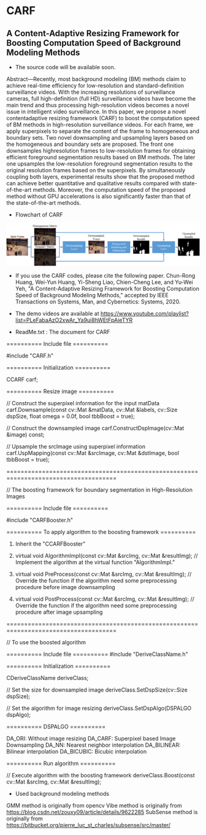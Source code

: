 # CARF
## A Content-Adaptive Resizing Framework for Boosting Computation Speed of Background Modeling Methods

* The source code will be available soon.

Abstract—Recently, most background modeling (BM) methods 
claim to achieve real-time efficiency for low-resolution and
standard-definition surveillance videos. With the increasing resolutions
of surveillance cameras, full high-definition (full HD)
surveillance videos have become the main trend and thus processing
high-resolution videos becomes a novel issue in intelligent
video surveillance. In this paper, we propose a novel contentadaptive
resizing framework (CARF) to boost the computation
speed of BM methods in high-resolution surveillance videos. For
each frame, we apply superpixels to separate the content of the
frame to homogeneous and boundary sets. Two novel downsampling
and upsampling layers based on the homogeneous and
boundary sets are proposed. The front one downsamples highresolution
frames to low-resolution frames for obtaining efficient
foreground segmentation results based on BM methods. The
later one upsamples the low-resolution foreground segmentation
results to the original resolution frames based on the superpixels.
By simultaneously coupling both layers, experimental results
show that the proposed method can achieve better quantitative
and qualitative results compared with state-of-the-art methods.
Moreover, the computation speed of the proposed method without
GPU accelerations is also significantly faster than that of the
state-of-the-art methods.

* Flowchart of CARF

![image](https://github.com/nchucvml/CARF/blob/master/flowchart.png)

* If you use the CARF codes, please cite the following paper.
Chun-Rong Huang, Wei-Yun Huang, Yi-Sheng Liao, Chien-Cheng Lee, and Yu-Wei Yeh, "A Content-Adaptive Resizing Framework for
Boosting Computation Speed of Background Modeling Methods," accepted by IEEE Transactions on Systems, Man, and Cybernetics: Systems, 2020.

* The demo videos are available at https://www.youtube.com/playlist?list=PLeFabaAzO2xwAr_Ya9ui8hWEtFpAieTYR


* ReadMe.txt : The document for CARF

==========  Include file ==========

#include "CARF.h"

========== Initialization ==========

CCARF carf;

========== Resize image ==========

// Construct the superpixel information for the input matData
carf.Downsample(const cv::Mat &matData, cv::Mat &labels, cv::Size dspSize, float omega = 0.0f, bool tbbBoost = true);

// Construct the downsampled image
carf.ConstructDspImage(cv::Mat &image) const;

// Upsample the srcImage using superpixel information
carf.UspMapping(const cv::Mat &srcImage, cv::Mat &dstImage, bool tbbBoost = true);

=====================================================================================

// The boosting framework for boundary segmentation in High-Resolution Images

========== Include file ==========

#include "CARFBooster.h"

========== To apply algorithm to the boosting framework ==========

1. Inherit the "CCARFBooster"

2. virtual void AlgorithmImpl(const cv::Mat &srcImg, cv::Mat &resultImg);
// Implement the algorithm at the virtual function "AlgorithmImpl."

3. virtual void PreProcess(const cv::Mat &srcImg, cv::Mat &resultImg);
// Override the function if the algorithm need some preprocessing procedure before image downsampling

4. virtual void PostProcess(const cv::Mat &srcImg, cv::Mat &resultImg);
// Override the function if the algorithm need some preprocessing procedure after image upsampling

=====================================================================================

// To use the boosted algorithm

========== Include file ========== 
#include "DeriveClassName.h"

========== Initialization ========== 

CDeriveClassName deriveClass;

// Set the size for downsampled image
deriveClass.SetDspSize(cv::Size dspSize); 

// Set the algorithm for image resizing
deriveClass.SetDspAlgo(DSPALGO dspAlgo); 

========== DSPALGO ==========

DA_ORI: Without image resizing
DA_CARF: Superpixel based Image Downsampling
DA_NN: Nearest neighbor interpolation
DA_BILINEAR: Bilinear interpolation
DA_BICUBIC: Bicubic interpolation

========== Run algorithm ==========

// Execute algorithm with the boosting framework
deriveClass.Boost(const cv::Mat &srcImg, cv::Mat &resultImg);


* Used background modeling methods

GMM method is originally from opencv
Vibe method is originally from https://blog.csdn.net/zouxy09/article/details/9622285
SubSense method is originally from https://bitbucket.org/pierre_luc_st_charles/subsense/src/master/
